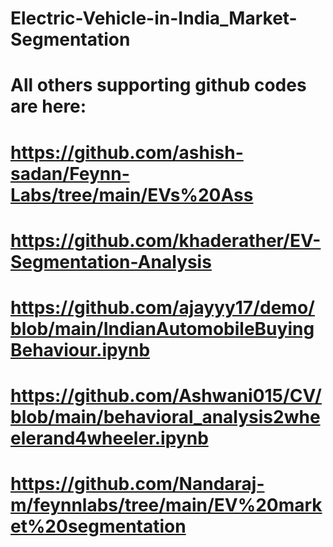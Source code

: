 # Electric-Vehicle-in-India_Market-Segmentation
# All others supporting github codes are here: 
# https://github.com/ashish-sadan/Feynn-Labs/tree/main/EVs%20Ass
# https://github.com/khaderather/EV-Segmentation-Analysis
# https://github.com/ajayyy17/demo/blob/main/IndianAutomobileBuyingBehaviour.ipynb
# https://github.com/Ashwani015/CV/blob/main/behavioral_analysis2wheelerand4wheeler.ipynb
# https://github.com/Nandaraj-m/feynnlabs/tree/main/EV%20market%20segmentation
